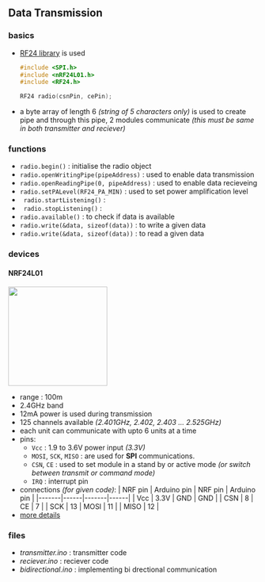 ## Data Transmission

### basics
- [RF24 library](https://www.github.com/tmrh20/RF24) is used
    ```cpp
    #include <SPI.h>
    #include <nRF24L01.h>
    #include <RF24.h>
    
    RF24 radio(csnPin, cePin);
    ```
- a byte array of length 6 _(string of 5 characters only)_ is used to create pipe and through this pipe, 2 modules communicate _(this must be same in both transmitter and reciever)_

### functions
- `radio.begin()` : initialise the radio object
- `radio.openWritingPipe(pipeAddress)` : used to enable data transmission
- `radio.openReadingPipe(0, pipeAddress)` : used to enable data recieveing
- `radio.setPALevel(RF24_PA_MIN)` : used to set power amplification level 
- ` radio.startListening()` : 
- ` radio.stopListening()` : 
- `radio.available()` : to check if data is available
- `radio.write(&data, sizeof(data))` : to write a given data
- `radio.write(&data, sizeof(data))` : to read a given data

### devices

#### NRF24L01
<img src="https://www.electronicwings.com/storage/PlatformSection/TopicContent/403/description/nrf24l01_module.jpg" height="200" />

- range : 100m
- 2.4GHz band
- 12mA power is used during transmission
- 125 channels available _(2.401GHz, 2.402, 2.403 ... 2.525GHz)_
- each unit can communicate with upto 6 units at a time
- pins: 
    - `Vcc` : 1.9 to 3.6V power input _(3.3V)_
    - `MOSI`, `SCK`, `MISO` : are used for __SPI__ communications.
    - `CSN`, `CE` : used to set module in a stand by or active mode _(or switch between transmit or command mode)_ 
    - `IRQ` : interrupt pin
- connections _(for given code)_: 
    | NRF pin | Arduino pin | NRF pin | Arduino pin |
    |-------|------|-------|------|
    | Vcc | 3.3V | GND | GND |
    | CSN | 8 | CE | 7 |
    | SCK | 13 | MOSI | 11 |
    | MISO | 12 |
- [more details](https://docs.arduino.cc/learn/electronics/potentiometer-basics/)

### files
- *transmitter.ino* : transmitter code
- *reciever.ino* : reciever code
- *bidirectional.ino* : implementing bi drectional communication